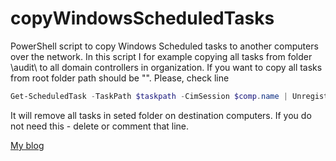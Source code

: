 # copyWindowsScheduledTasks
PowerShell script to copy Windows Scheduled tasks to another computers over the network.
In this script I for example copying all tasks from folder \audit\ to all domain controllers in organization. If you want to copy all tasks from root folder path should be "\".
Please, check line 
```powershell
Get-ScheduledTask -TaskPath $taskpath -CimSession $comp.name | Unregister-ScheduledTask -Confirm:$false
```
It will remove all tasks in seted folder on destination computers. If you do not need this - delete or comment that line. 

[My blog](https://www.mytechnote.ru/)
